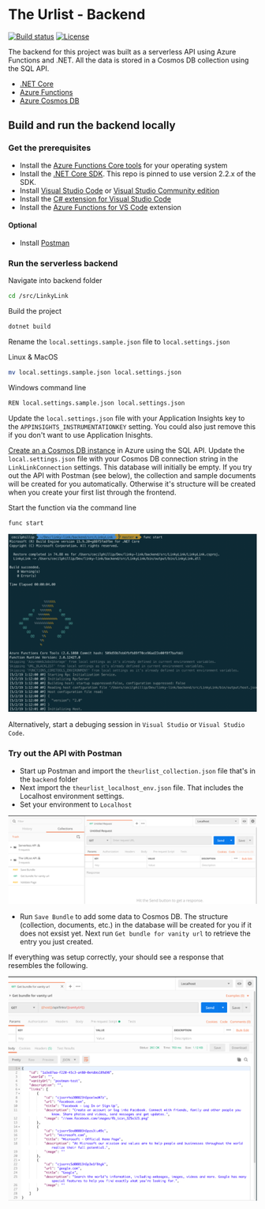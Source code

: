 # The Urlist - Backend

[![Build status](https://burkeknowswords.visualstudio.com/The%20Urlist/_apis/build/status/Serverless%20Backend%20Build)](https://burkeknowswords.visualstudio.com/The%20Urlist/_build/latest?definitionId=8)
[![License](https://img.shields.io/badge/license-MIT-orange.svg)](https://raw.githubusercontent.com/the-urlist/backend-csharp/master/LICENSE)

The backend for this project was built as a serverless API using Azure Functions and .NET. All the data is stored in a Cosmos DB collection using the SQL API.

- [.NET Core](https://dotnet.microsoft.com?WT.mc_id=theurlist-github-cephilli)
- [Azure Functions](https://azure.microsoft.com/services/functions/?WT.mc_id=theurlist-github-cephilli)
- [Azure Cosmos DB](https://azure.microsoft.com/services/cosmos-db?WT.mc_id=theurlist-github-cephilli)

## Build and run the backend locally

### Get the prerequisites

- Install the [Azure Functions Core tools](https://docs.microsoft.com/azure/azure-functions/functions-run-local?WT.mc_id=theurlist-github-cephilli#install-the-azure-functions-core-tools) for your operating system
- Install the [.NET Core SDK](https://dotnet.microsoft.com/download?WT.mc_id=theurlist-github-cephilli). This repo is pinned to use version 2.2.x of the SDK.
- Install [Visual Studio Code](https://code.visualstudio.com/?WT.mc_id=theurlist-github-cephilli) or [Visual Studio Community edition](https://visualstudio.microsoft.com/vs?WT.mc_id=theurlist-github-cephilli)
- Install the [C# extension for Visual Studio Code](https://marketplace.visualstudio.com/items?itemName=ms-vscode.csharp&WT.mc_id=theurlist-github-cephilli)
- Install the [Azure Functions for VS Code](https://marketplace.visualstudio.com/items?itemName=ms-azuretools.vscode-azurefunctions?WT.mc_id=theurlist-github-cephilli) extension

#### Optional

- Install [Postman](https://www.getpostman.com/)

### Run the serverless backend

Navigate into backend folder

```bash
cd /src/LinkyLink
```

Build the project

```bash
dotnet build
```

Rename the `local.settings.sample.json` file to `local.settings.json`

Linux & MacOS

```bash
mv local.settings.sample.json local.settings.json
```

Windows command line

```bash
REN local.settings.sample.json local.settings.json
```

Update the `local.settings.json` file with your Application Insights key to the `APPINSIGHTS_INSTRUMENTATIONKEY` setting. You could also just remove this if you don't want to use Application Inisghts.

[Create an a Cosmos DB instance](https://docs.microsoft.com/en-us/azure/cosmos-db/how-to-manage-database-account?WT.mc_id=theurlist-github-cephilli) in Azure using the SQL API. Update the `local.settings.json` file with your Cosmos DB connection string in the `LinkLinkConnection` settings. This database will initially be empty. If you try out the API with Postman (see below), the collection and sample documents will be created for you automatically. Otherwise it's structure will be created when you create your first list through the frontend.

Start the function via the command line

```bash
func start
```

![func start](docs/func_start.png)

Alternatively, start a debuging session in `Visual Studio` or `Visual Studio Code`.

### Try out the API with Postman

- Start up Postman and import the `theurlist_collection.json` file that's in the `backend` folder
- Next import the `theurlist_localhost_env.json` file. That includes the Localhost environment settings.
- Set your environment to `Localhost`

![postman](docs/postman_localhost.png)

- Run `Save Bundle` to add some data to Cosmos DB. The structure (collection, documents, etc.) in the database will be created for you if it does not exsist yet. Next run `Get bundle for vanity url` to retrieve the entry you just created.

If everything was setup correctly, your should see a response that resembles the following.

![postman](docs/postman_response.png)
